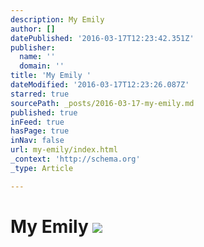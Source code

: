 ```yaml
---
description: My Emily
author: []
datePublished: '2016-03-17T12:23:42.351Z'
publisher:
  name: ''
  domain: ''
title: 'My Emily '
dateModified: '2016-03-17T12:23:26.087Z'
starred: true
sourcePath: _posts/2016-03-17-my-emily.md
published: true
inFeed: true
hasPage: true
inNav: false
url: my-emily/index.html
_context: 'http://schema.org'
_type: Article

---
```

# My Emily ![](https://the-grid-user-content.s3-us-west-2.amazonaws.com/3a131e38-4dbe-42e1-81de-dfb29f0004d9.png)